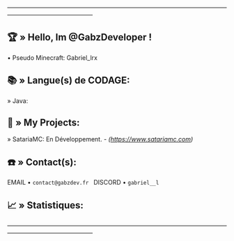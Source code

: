 ――――――――――――――――――――――――――――――――――――――――――――――――――

## 🏆​ » Hello, Im @GabzDeveloper !

• Pseudo Minecraft: Gabriel_lrx

## 📚​ » Langue(s) de CODAGE:

» Java: 

## 📍​ » My Projects:

» SatariaMC: En Développement. - *(https://www.satariamc.com)*

## ☎️​ » Contact(s):

EMAIL •  `contact@gabzdev.fr `
DISCORD •  `gabriel__l `

## 📈​ » Statistiques:

――――――――――――――――――――――――――――――――――――――――――――――――――
